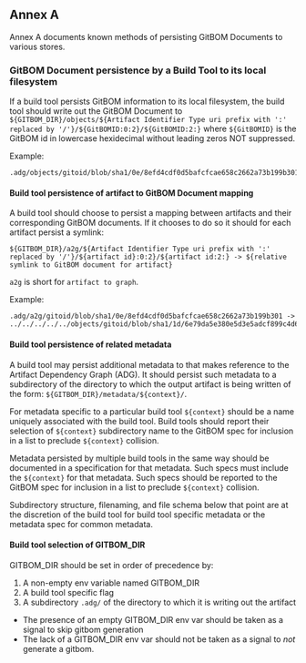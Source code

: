 ## Annex A

Annex A documents known methods of persisting GitBOM Documents to various stores.
### GitBOM Document persistence by a Build Tool to its local filesystem

If a build tool persists GitBOM information to its local filesystem, the build tool should write out the GitBOM Document to ```${GITBOM_DIR}/objects/${Artifact Identifier Type uri prefix with ':' replaced by '/'}/${GitBOMID:0:2}/${GitBOMID:2:}``` where ```${GitBOMID}``` is the GitBOM id in lowercase hexidecimal without leading zeros NOT suppressed.

Example:

```
.adg/objects/gitoid/blob/sha1/0e/8efd4cdf0d5bafcfcae658c2662a73b199b301
```

#### Build tool persistence of artifact to GitBOM Document mapping

A build tool should choose to persist a mapping between artifacts and their corresponding GitBOM documents.  If it chooses
to do so it should for each artifact persist a symlink:

```${GITBOM_DIR}/a2g/${Artifact Identifier Type uri prefix with ':' replaced by '/'}/${artifact id}:0:2}/${artifact id:2:} -> ${relative symlink to GitBOM document for artifact}```

`a2g` is short for `artifact to graph`.

Example:

```
.adg/a2g/gitoid/blob/sha1/0e/8efd4cdf0d5bafcfcae658c2662a73b199b301 -> ../../../../../objects/gitoid/blob/sha1/1d/6e79da5e380e5d3e5adcf899c4d65c0e80bfb3
```

#### Build tool persistence of related metadata

A build tool may persist additional metadata to that makes reference to the Artifact Dependency Graph (ADG).
It should persist such metadata to a subdirectory of the directory to which the output artifact is being written of the form: ```${GITBOM_DIR}/metadata/${context}/```.  

For metadata specific to a particular build tool ```${context}``` should be a name uniquely associated with the build tool.  Build tools should report their selection of ```${context}``` subdirectory name to the GitBOM spec for inclusion in a list to preclude ```${context}``` collision.

Metadata persisted by multiple build tools in the same way should be documented in a specification for that metadata.  Such specs must include the ```${context}``` for that metadata.  Such specs should be reported to the GitBOM spec for inclusion in a list to preclude ```${context}``` collision.

Subdirectory structure, filenaming, and file schema below that point are at the discretion of the build tool for build tool specific metadata or the metadata spec for common metadata.

#### Build tool selection of GITBOM_DIR

GITBOM_DIR should be set in order of precedence by:
1.  A non-empty env variable named GITBOM_DIR
2.  A build tool specific flag
3.  A subdirectory ```.adg/``` of the directory to which it is writing out the artifact

- The presence of an empty GITBOM_DIR env var should be taken as a signal to skip gitbom generation
- The lack of a GITBOM_DIR env var should not be taken as a signal to _not_ generate a gitbom.

